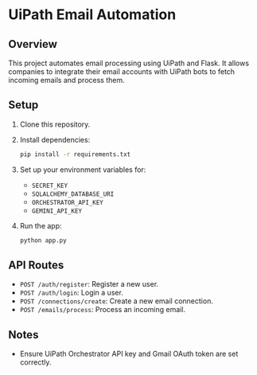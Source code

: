 # UiPath Email Automation

## Overview
This project automates email processing using UiPath and Flask. It allows companies to integrate their email accounts with UiPath bots to fetch incoming emails and process them.

## Setup

1. Clone this repository.
2. Install dependencies:
    ```bash
    pip install -r requirements.txt
    ```

3. Set up your environment variables for:
    - `SECRET_KEY`
    - `SQLALCHEMY_DATABASE_URI`
    - `ORCHESTRATOR_API_KEY`
    - `GEMINI_API_KEY`

4. Run the app:
    ```bash
    python app.py
    ```

## API Routes

- `POST /auth/register`: Register a new user.
- `POST /auth/login`: Login a user.
- `POST /connections/create`: Create a new email connection.
- `POST /emails/process`: Process an incoming email.

## Notes
- Ensure UiPath Orchestrator API key and Gmail OAuth token are set correctly.
